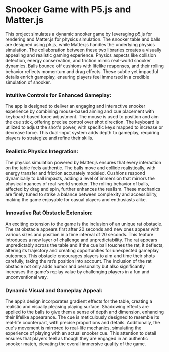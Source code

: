 # Snooker Game with P5.js and Matter.js

This project simulates a dynamic snooker game by leveraging p5.js for rendering and Matter.js for physics simulation. The snooker table and balls are designed using p5.js, while Matter.js handles the underlying physics simulation. The collaboration between these two libraries creates a visually appealing and realistic gaming experience. Physics aspects like collision detection, energy conservation, and friction mimic real-world snooker dynamics. Balls bounce off cushions with lifelike responses, and their rolling behavior reflects momentum and drag effects. These subtle yet impactful details enrich gameplay, ensuring players feel immersed in a credible simulation of snooker.

### Intuitive Controls for Enhanced Gameplay:
The app is designed to deliver an engaging and interactive snooker experience by combining mouse-based aiming and cue placement with keyboard-based force adjustment. The mouse is used to position and aim the cue stick, offering precise control over shot direction. The keyboard is utilized to adjust the shot's power, with specific keys mapped to increase or decrease force. This dual-input system adds depth to gameplay, requiring players to strategize and refine their skills.

### Realistic Physics Integration:
The physics simulation powered by Matter.js ensures that every interaction on the table feels authentic. The balls move and collide realistically, with energy transfer and friction accurately modeled. Cushions respond dynamically to ball impacts, adding a level of immersion that mirrors the physical nuances of real-world snooker. The rolling behavior of balls, affected by drag and spin, further enhances the realism. These mechanics are finely tuned to strike a balance between complexity and accessibility, making the game enjoyable for casual players and enthusiasts alike.

### Innovative Rat Obstacle Extension:
An exciting extension to the game is the inclusion of an unique rat obstacle. The rat obstacle appears first after 20 seconds and new ones appear with various sizes and position in a time interval of 20 seconds. This feature introduces a new layer of challenge and unpredictability. The rat appears unpredictably across the table and if the cue ball touches the rat, it deflects, altering its trajectory and creating opportunities for unexpected gameplay outcomes. This obstacle encourages players to aim and time their shots carefully, taking the rat’s position into account. The inclusion of the rat obstacle not only adds humor and personality but also significantly increases the game’s replay value by challenging players in a fun and unconventional way.

### Dynamic Visual and Gameplay Appeal:
The app’s design incorporates gradient effects for the table, creating a realistic and visually pleasing playing surface. Shadowing effects are applied to the balls to give them a sense of depth and dimension, enhancing their lifelike appearance. The cue is meticulously designed to resemble its real-life counterpart, with precise proportions and details. Additionally, the cue's movement is mirrored to real-life mechanics, simulating the experience of playing with an actual snooker cue. This attention to detail ensures that players feel as though they are engaged in an authentic snooker match, elevating the overall immersive quality of the game.


